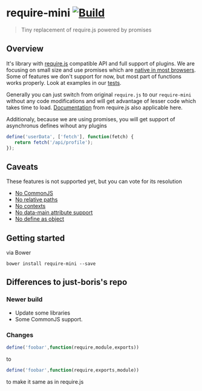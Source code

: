 # require-mini [![Build](https://travis-ci.org/just-boris/require-mini.svg?branch=master)](https://travis-ci.org/just-boris/require-mini)

> Tiny replacement of require.js powered by promises

## Overview

It's library with [require.js](https://github.com/jrburke/requirejs/) compatible API and full support of plugins.
We are focusing on small size and use promises which are [native in most browsers](http://caniuse.com/#feat=promises). 
Some of features we don't support for now, but most part of functions works properly. Look at examples in our [tests](test).

Generally you can just switch from original `require.js` to our `require-mini` without any code modifications and will get advantage of lesser code which takes time to load.
[Documentation](http://requirejs.org/docs/api.html) from require.js also applicable here.

Additionaly, because we are using promises, you will get support of asynchronus defines wihout any plugins

```js
define('userData', ['fetch'], function(fetch) {
   return fetch('/api/profile');
});

```

## Caveats

These features is not supported yet, but you can vote for its resolution

* [No CommonJS](https://github.com/just-boris/require-mini/issues/1)
* [No relative paths](https://github.com/just-boris/require-mini/issues/4)
* [No contexts](https://github.com/just-boris/require-mini/issues/8)
* [No data-main attribute support](https://github.com/just-boris/require-mini/issues/9)
* [No define as object](https://github.com/just-boris/require-mini/issues/10)

## Getting started

via Bower

```
bower install require-mini --save
```



## Differences to just-boris's repo

### Newer build
* Update some libraries
* Some CommonJS support. 
### Changes
```js 
define('foobar',function(require,module,exports)) 
``` 
to 
```js 
define('foobar',function(require,exports,module))
```
to make it same as in require.js
   

